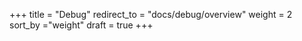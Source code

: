+++
title = "Debug"
redirect_to = "docs/debug/overview"
weight = 2
sort_by ="weight"
draft = true
+++
